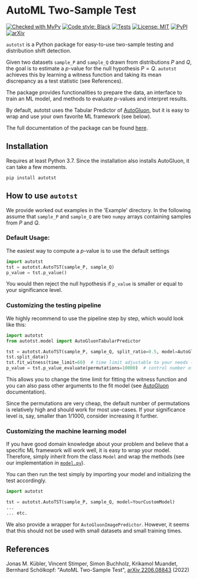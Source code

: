 # AutoML Two-Sample Test

[![Checked with MyPy](https://img.shields.io/badge/mypy-checked-blue)](https://github.com/python/mypy)
[![Code style: Black](https://img.shields.io/badge/code%20style-black-000000.svg)](https://github.com/ambv/black)
[![Tests](https://github.com/jmkuebler/auto-tst/actions/workflows/tests.yml/badge.svg)](https://github.com/jmkuebler/auto-tst/actions/workflows/tests.yml)
[![License: MIT](https://img.shields.io/badge/License-MIT-yellow.svg)](https://opensource.org/licenses/MIT)
[![PyPI](https://img.shields.io/badge/PyPI-1.1-blue)](https://pypi.org/project/autotst/)
[![arXiv](https://img.shields.io/badge/arXiv-2206.08843-b31b1b.svg)](https://arxiv.org/abs/2206.08843) 

`autotst` is a Python package for easy-to-use two-sample testing and distribution shift detection.

Given two datasets `sample_P` and `sample_Q` drawn from distributions $P$ and $Q$, the 
goal is to estimate a $p$-value for the null hypothesis $P=Q$.
`autotst` achieves this by learning a witness function and taking its mean discrepancy as a test statistic
(see References).

The package provides functionalities to prepare the data, an interface to train an ML model, and methods
to evaluate $p$-values and interpret results.

By default, autotst uses the Tabular Predictor of [AutoGluon](https://auto.gluon.ai/), but it is easy 
to wrap and use your own favorite ML framework (see below).

The full documentation of the package can be found [here](https://jmkuebler.github.io/auto-tst/).

## Installation
Requires at least Python 3.7. Since the installation also installs AutoGluon, it can take a few moments.
```
pip install autotst
```

## How to use `autotst`
We provide worked out examples in the 'Example' directory. In the following assume that
`sample_P` and `sample_Q` are two `numpy` arrays containing samples from $P$ and $Q$. 

### Default Usage:

The easiest way to compute a $p$-value is to use the default settings
```python
import autotst
tst = autotst.AutoTST(sample_P, sample_Q)
p_value = tst.p_value()
```
You would then reject the null hypothesis if `p_value` is smaller or equal to your significance level.

### Customizing the testing pipeline
We highly recommend to use the pipeline step by step, which would look like this:
```python
import autotst
from autotst.model import AutoGluonTabularPredictor

tst = autotst.AutoTST(sample_P, sample_Q, split_ratio=0.5, model=AutoGluonTabularPredictor)
tst.split_data()
tst.fit_witness(time_limit=60)  # time limit adjustable to your needs (in seconds)
p_value = tst.p_value_evaluate(permutations=10000)  # control number of permutations in the estimation
```
This allows you to change the time limit for fitting the witness function and you can also pass other 
arguments to the fit model (see [AutoGluon](https://auto.gluon.ai/) documentation).

Since the permutations are very cheap, the default number of permutations is relatively high and should work for most
use-cases. If your significance level is, say, smaller than 1/1000, consider increasing it further.

### Customizing the machine learning model
If you have good domain knowledge about your problem and believe that a specific ML framework will work well,
it is easy to wrap your model. 
Therefore, simply inherit from the class `Model` and wrap the methods
(see our implementation in [`model.py`](autotst/model.py)).

You can then run the test simply by importing your model and initializing the test accordingly.

```python
import autotst

tst = autotst.AutoTST(sample_P, sample_Q, model=YourCustomModel)
...
... etc.
```

We also provide a wrapper for `AutoGluonImagePredictor`. However, it seems that this should not be used 
with small datasets and small training times.

## References
Jonas M. Kübler, Vincent Stimper, Simon Buchholz, Krikamol Muandet, Bernhard Schölkopf: "AutoML Two-Sample Test", [arXiv 2206.08843](https://arxiv.org/abs/2206.08843) (2022)
